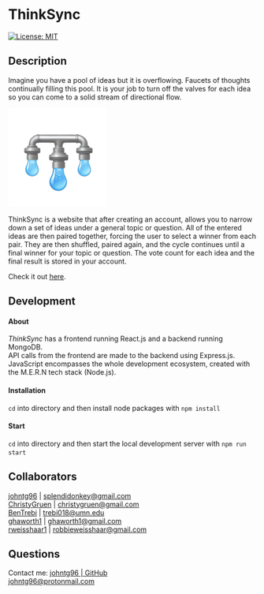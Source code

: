# ThinkSync  
  
[![License: MIT](https://img.shields.io/badge/License-MIT-yellow.svg)](https://opensource.org/licenses/MIT)  
  
## Description  
Imagine you have a pool of ideas but it is overflowing. Faucets of thoughts continually filling this pool. It is your job to turn off the valves for each idea so you can come to a solid stream of directional flow.

![application icon](/client/public/assets/logo_small.png)
  
ThinkSync is a website that after creating an account, allows you to narrow down a set of ideas under a general topic or question. All of the entered ideas are then paired together, forcing the user to select a winner from each pair. They are then shuffled, paired again, and the cycle continues until a final winner for your topic or question. The vote count for each idea and the final result is stored in your account. 
  
Check it out [here](https://thinksync-1e5fbc55e5f7.herokuapp.com).  
  
## Development
  
  #### About
  _ThinkSync_ has a frontend running React.js and a backend running MongoDB.  
  API calls from the frontend are made to the backend using Express.js.  
  JavaScript encompasses the whole development ecosystem, created with the M.E.R.N tech stack (Node.js).  
  
  #### Installation
  `cd` into directory and then install node packages with `npm install`

  #### Start
  `cd` into directory and then start the local development server with `npm run start`
  

## Collaborators

[johntg96](https://github.com/johntg96)         | [splendidonkey@gmail.com](mailto:johntg96@protonmail.com)  
[ChristyGruen](https://github.com/ChristyGruen) | [christygruen@gmail.com](mailto:christygruen@gmail.com)  
[BenTrebi](https://github.com/BenTrebi)         | [trebi018@umn.edu](mailto:trebi018@umn.edu)  
[ghaworth1](https://github.com/ghaworth1)       | [ghaworth1@gmail.com](mailto:ghaworth1@gmail.com)  
[rweisshaar1](https://github.com/rweisshaar1)   | [robbieweisshaar@gmail.com](mailto:robbieweisshaar@gmail.com)  

## Questions
Contact me:
[johntg96 | GitHub](https://github.com/johntg96)  
[johntg96@protonmail.com](mailto:johntg96@protonmail.com.com)  